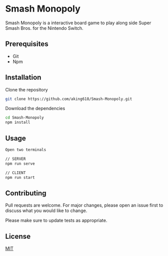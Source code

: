 # Smash Monopoly

Smash Monopoly is a interactive board game to play along side Super Smash Bros. for the Nintendo Switch.

## Prerequisites

- Git
- Npm

## Installation

Clone the repository

```bash
git clone https://github.com/aking618/Smash-Monopoly.git
```

Download the dependencies

```bash
cd Smash-Monopoly
npm install
```

## Usage

```bash
Open two terminals

// SERVER
npm run serve

// CLIENT
npm run start
```

## Contributing

Pull requests are welcome. For major changes, please open an issue first to discuss what you would like to change.

Please make sure to update tests as appropriate.

## License

[MIT](https://choosealicense.com/licenses/mit/)
